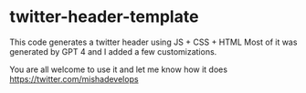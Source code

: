 # twitter-header-template

This code generates a twitter header using JS + CSS + HTML
Most of it was generated by GPT 4 and I added a few customizations.

You are all welcome to use it and let me know how it does
https://twitter.com/mishadevelops
